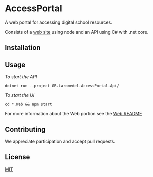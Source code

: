 # AccessPortal
A web portal for accessing digital school resources. 

Consists of a [web site](/GR.Laromedel.AccessPortal.Web) using node and an API using C# with .net core.

## Installation

## Usage
*To start the API*
```
dotnet run --project GR.Laromedel.AccessPortal.Api/
```

*To start the UI*
```
cd *.Web && npm start
```
For more information about the Web portion see the [Web README](/GR.Laromedel.AccessPortal.Web/README.md)

## Contributing
We appreciate participation and accept pull requests.

## License
[MIT](/LICENSE)
